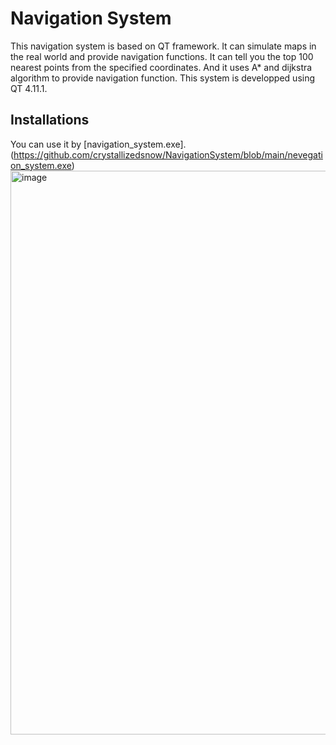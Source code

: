 # Navigation System
This navigation system is based on QT framework. It can simulate maps in the real world and provide navigation functions. It can tell you the top 100 nearest points from the specified coordinates. And it uses A* and dijkstra algorithm to provide navigation function. This system is developped using QT 4.11.1.    
## Installations
You can use it by [navigation_system.exe].(https://github.com/crystallizedsnow/NavigationSystem/blob/main/nevegation_system.exe)
<img width="902" alt="image" src="https://github.com/user-attachments/assets/6b99d342-3d4b-4fde-9d1f-f2f81c8967c3">
 

